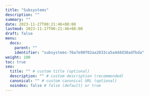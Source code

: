 ```yaml
---
title: "Subsystems"
description: ""
summary: ""
date: 2023-11-27T00:21:46+08:00
lastmod: 2023-11-27T00:21:46+08:00
draft: false
menu:
  docs:
    parent: ""
    identifier: "subsystems-76a7e90f02aa2833ca5a4ddd38adfbda"
weight: 100
toc: true
seo:
  title: "" # custom title (optional)
  description: "" # custom description (recommended)
  canonical: "" # custom canonical URL (optional)
  noindex: false # false (default) or true
---
```

